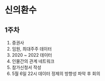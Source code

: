 # 신의환수

## 1주차

1. 증권사
2. 임원, 최대주주 데이터
3. 2020 ~ 2022 데이터
4. 인물간의 관계 네트워크
5. 참가신청서 작성
6. 5월 6일 22시 데이터 정제의 방향성 파악 후 회의
